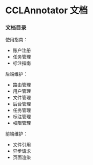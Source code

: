 # CCLAnnotator 文档

### 文档目录

使用指南：

- 账户注册
- 任务管理
- 标注指南

后端维护：

- 路由管理
- 用户管理
- 文件管理
- 后台管理
- 任务管理
- 标注管理
- 权限管理

前端维护：

- 文件引用
- 异步请求
- 页面渲染